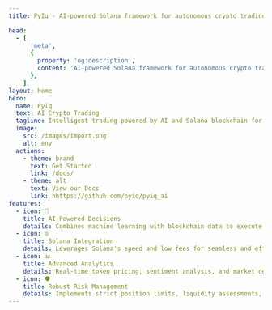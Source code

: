 ```yaml
---
title: PyIq - AI-powered Solana framework for autonomous crypto trading.

head:
  - [
      'meta',
      {
        property: 'og:description',
        content: 'AI-powered Solana framework for autonomous crypto trading.',
      },
    ]
layout: home
hero:
  name: PyIq
  text: AI Crypto Trading
  tagline: Intelligent trading powered by AI and Solana blockchain for data-driven strategies. Built with Python. 
  image:
    src: /images/import.png
    alt: env
  actions:
    - theme: brand
      text: Get Started
      link: /docs/
    - theme: alt
      text: View our Docs
      link: hhttps://github.com/pyiq/pyiq_ai
features:
  - icon: 🤖
    title: AI-Powered Decisions
    details: Combines machine learning with blockchain data to execute optimal trades with precision.
  - icon: ◎ 
    title: Solana Integration
    details: Leverages Solana's speed and low fees for seamless and efficient trade execution.
  - icon: 📊
    title: Advanced Analytics
    details: Real-time token pricing, sentiment analysis, and market depth evaluation for smarter trading.
  - icon: 🛡️
    title: Robust Risk Management
    details: Implements strict position limits, liquidity assessments, and risk evaluation to protect capital.
---
```


<script setup>
// Heavily inspired by React
// https://github.com/reactjs/react.dev/pull/6817
import { onMounted } from 'vue'
onMounted(() => {
  var preferredKawaii
  try {
    preferredKawaii = localStorage.getItem('kawaii')
  } catch (err) {}
  const urlParams = new URLSearchParams(window.location.search)
  const kawaii = urlParams.get('kawaii')
  const setKawaii = () => {
    const images = document.querySelectorAll('.VPImage.image-src')
    images.forEach((img) => {
      img.classList.add("kawaii")
    })
  }
  if (kawaii === 'true') {
    try {
      localStorage.setItem('kawaii', true)
    } catch (err) {}
    console.log('kawaii mode enabled. logo credits to @sawaratsuki1004 via https://github.com/SAWARATSUKI/ServiceLogos');
    setKawaii()
  } else if (kawaii === 'false') {
    try {
      localStorage.removeItem('kawaii', false)
    } catch (err) {}
    const images = document.querySelectorAll('.VPImage.image-src')
    images.forEach((img) => {
      img.src = '/images/code.webp'
      img.classList.remove("kawaii")
    })
  } else if (preferredKawaii) {
    setKawaii()
  }
})
</script>
